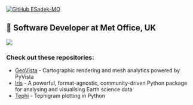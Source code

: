 [![GitHub ESadek-MO](https://img.shields.io/github/followers/esadek-mo?label=follow&style=social)](https://github.com/ESadek-MO)

## 🏢 Software Developer at Met Office, UK

<img align="center" src ="https://github-profile-trophy.vercel.app/?username=esadek-mo&theme=onedark">

### Check out these repositories:

- [GeoVista](https://github.com/bjlittle/geovista) - Cartographic rendering and mesh analytics powered by PyVista
- [Iris](https://github.com/scitools/iris) - A powerful, format-agnostic, community-driven Python package for analysing and visualising Earth science data
- [Tephi](https://github.com/scitools/tephi) - Tephigram plotting in Python

<!--- <img align="center" height="50%" width="auto" src ="https://github-readme-stats.vercel.app/api?username=esadek-mo&show_icons=true&count_private=true&theme=darcula&hide_border=true&hide=issues,contribs&bg_color=00000000"> --->

